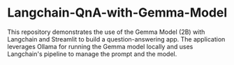 # Langchain-QnA-with-Gemma-Model
This repository demonstrates the use of the Gemma Model (2B) with Langchain and Streamlit to build a question-answering app. The application leverages Ollama for running the Gemma model locally and uses Langchain's pipeline to manage the prompt and the model.
